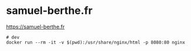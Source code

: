 # samuel-berthe.fr

https://samuel-berthe.fr

```
# dev
docker run --rm -it -v $(pwd):/usr/share/nginx/html -p 8080:80 nginx
```
